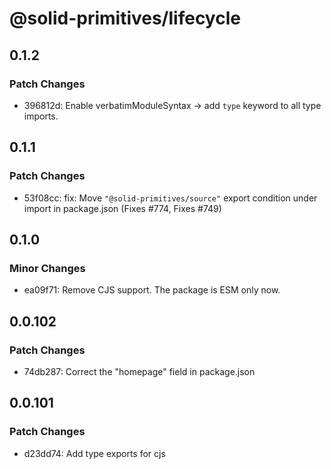 # @solid-primitives/lifecycle

## 0.1.2

### Patch Changes

- 396812d: Enable verbatimModuleSyntax -> add `type` keyword to all type imports.

## 0.1.1

### Patch Changes

- 53f08cc: fix: Move `"@solid-primitives/source"` export condition under import in package.json
  (Fixes #774, Fixes #749)

## 0.1.0

### Minor Changes

- ea09f71: Remove CJS support. The package is ESM only now.

## 0.0.102

### Patch Changes

- 74db287: Correct the "homepage" field in package.json

## 0.0.101

### Patch Changes

- d23dd74: Add type exports for cjs

